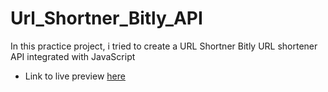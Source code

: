 # Url_Shortner_Bitly_API
In this practice project, i tried to create a URL Shortner
Bitly URL shortener API integrated with JavaScript
- Link to live preview [here](https://justicejatau.github.io/Url_Shortner_Bitly_API/)
